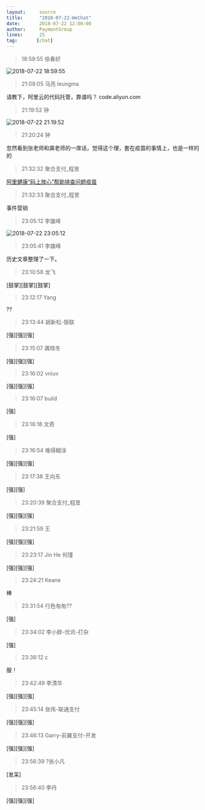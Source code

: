 ```yaml
---
layout:     source 
title:      "2018-07-22-WeChat"
date:       2018-07-22 12:00:00
author:     PaymentGroup
lines:      25 
tag:       [chat]
---
```

> 18:59:55  徐春好  
   
![2018-07-22 18:59:55](http://static.cocolian.cn/img/201807/20180722_185955.png) 
   
> 21:08:05  马亮 leungma  
   
请教下，阿里云的代码托管，靠谱吗？  code.aliyun.com  
   
> 21:19:52  钟  
   
![2018-07-22 21:19:52](http://static.cocolian.cn/img/201807/20180722_211952.png) 
   
> 21:20:24  钟  
   
忽然看到张老师和龚老师的一席话，觉得这个理，套在疫苗的事情上，也是一样的的  
   
> 21:32:32  聚合支付_程昱  
   
[阿里健康“码上放心”帮助排查问题疫苗](http://m.ebrun.com/287563.html?from=timeline&amp;amp;amp;isappinstalled=0)  
   
> 21:32:33  聚合支付_程昱  
   
事件营销  
   
> 23:05:12  李雄峰  
   
![2018-07-22 23:05:12](http://static.cocolian.cn/img/201807/20180722_230512.png) 
   
> 23:05:41  李雄峰  
   
历史文章整理了一下。  
   
> 23:10:58  龙飞  
   
[鼓掌][鼓掌][鼓掌]  
   
> 23:12:17  Yang  
   
??  
   
> 23:13:44  胡新松-银联  
   
[强][强][强]  
   
> 23:15:07  龚晓冬  
   
[强][强][强]  
   
> 23:16:02  vniuv  
   
[强][强][强]  
   
> 23:16:07  build  
   
[强]  
   
> 23:16:18  文奇  
   
[强]  
   
> 23:16:54  难得糊涂  
   
[强][强][强]  
   
> 23:17:38  王向东  
   
[强][强]  
   
> 23:20:39  聚合支付_程昱  
   
[强][强][强]  
   
> 23:21:59  王  
   
[强][强][强]  
   
> 23:23:17  Jin He 何瑾  
   
[强][强][强]  
   
> 23:24:21  Keane  
   
棒  
   
> 23:31:54  行色匆匆??  
   
[强]  
   
> 23:34:02  李小胖-优讯-打杂  
   
[强]  
   
> 23:36:12  c  
   
服！  
   
> 23:42:49  李清华  
   
[强][强][强]  
   
> 23:45:14  张伟-联通支付  
   
[强][强][强]  
   
> 23:46:13  Garry-前翼支付-开发  
   
[强][强][强]  
   
> 23:56:39  ?张小凡  
   
[发呆]  
   
> 23:56:40  李丹  
   
[强][强][强]  
   
